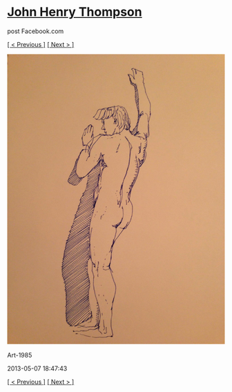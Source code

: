 # [John Henry Thompson](../README.md)
post Facebook.com

[[ < Previous ]](2013-05-07-6.md) [[ Next > ]](2013-05-07-8.md)

[![](../media/2013-05-07/Art-1991.jpg)](../README.md)

Art-1985

2013-05-07 18:47:43

[[ < Previous ]](2013-05-07-6.md) [[ Next > ]](2013-05-07-8.md)
